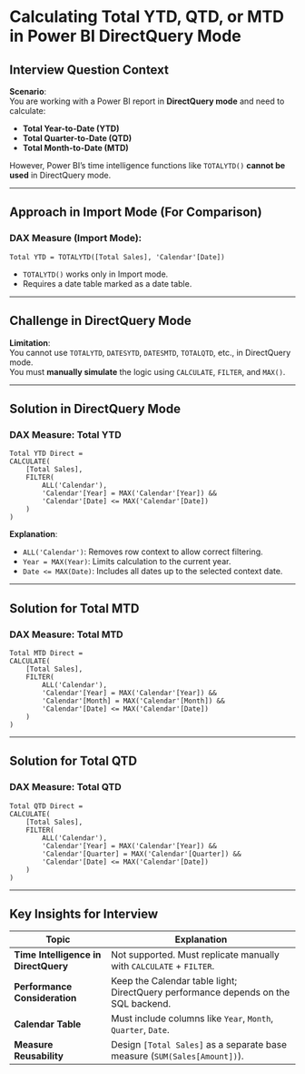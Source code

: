 # Calculating Total YTD, QTD, or MTD in Power BI DirectQuery Mode  

## **Interview Question Context**  

**Scenario**:  
You are working with a Power BI report in **DirectQuery mode** and need to calculate:  
- **Total Year-to-Date (YTD)**  
- **Total Quarter-to-Date (QTD)**  
- **Total Month-to-Date (MTD)**  

However, Power BI’s time intelligence functions like `TOTALYTD()` **cannot be used** in DirectQuery mode.  

---

## **Approach in Import Mode (For Comparison)**  

### **DAX Measure (Import Mode)**:  
```dax  
Total YTD = TOTALYTD([Total Sales], 'Calendar'[Date])  
```  

- `TOTALYTD()` works only in Import mode.  
- Requires a date table marked as a date table.  

---

## **Challenge in DirectQuery Mode**  

**Limitation**:  
You cannot use `TOTALYTD`, `DATESYTD`, `DATESMTD`, `TOTALQTD`, etc., in DirectQuery mode.  
You must **manually simulate** the logic using `CALCULATE`, `FILTER`, and `MAX()`.  

---

## **Solution in DirectQuery Mode**  

### **DAX Measure: Total YTD**  
```dax  
Total YTD Direct =  
CALCULATE(  
    [Total Sales],  
    FILTER(  
        ALL('Calendar'),  
        'Calendar'[Year] = MAX('Calendar'[Year]) &&  
        'Calendar'[Date] <= MAX('Calendar'[Date])  
    )  
)  
```  

**Explanation**:  
- `ALL('Calendar')`: Removes row context to allow correct filtering.  
- `Year = MAX(Year)`: Limits calculation to the current year.  
- `Date <= MAX(Date)`: Includes all dates up to the selected context date.  

---

## **Solution for Total MTD**  

### **DAX Measure: Total MTD**  
```dax  
Total MTD Direct =  
CALCULATE(  
    [Total Sales],  
    FILTER(  
        ALL('Calendar'),  
        'Calendar'[Year] = MAX('Calendar'[Year]) &&  
        'Calendar'[Month] = MAX('Calendar'[Month]) &&  
        'Calendar'[Date] <= MAX('Calendar'[Date])  
    )  
)  
```  

---

## **Solution for Total QTD**  

### **DAX Measure: Total QTD**  
```dax  
Total QTD Direct =  
CALCULATE(  
    [Total Sales],  
    FILTER(  
        ALL('Calendar'),  
        'Calendar'[Year] = MAX('Calendar'[Year]) &&  
        'Calendar'[Quarter] = MAX('Calendar'[Quarter]) &&  
        'Calendar'[Date] <= MAX('Calendar'[Date])  
    )  
)  
```  

---

## **Key Insights for Interview**  

| **Topic**                  | **Explanation**                                                                 |  
|----------------------------|---------------------------------------------------------------------------------|  
| **Time Intelligence in DirectQuery** | Not supported. Must replicate manually with `CALCULATE` + `FILTER`. |  
| **Performance Consideration** | Keep the Calendar table light; DirectQuery performance depends on the SQL backend. |  
| **Calendar Table**         | Must include columns like `Year`, `Month`, `Quarter`, `Date`.                   |  
| **Measure Reusability**    | Design `[Total Sales]` as a separate base measure (`SUM(Sales[Amount])`).       |  
